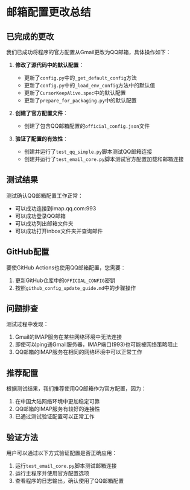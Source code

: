 # 邮箱配置更改总结

## 已完成的更改

我们已成功将程序的官方配置从Gmail更改为QQ邮箱，具体操作如下：

1. **修改了源代码中的默认配置**：
   - 更新了`config.py`中的`_get_default_config`方法
   - 更新了`config.py`中的`_load_env_config`方法中的默认值
   - 更新了`CursorKeepAlive.spec`中的默认配置
   - 更新了`prepare_for_packaging.py`中的默认配置

2. **创建了官方配置文件**：
   - 创建了包含QQ邮箱配置的`official_config.json`文件

3. **验证了配置的有效性**：
   - 创建并运行了`test_qq_simple.py`脚本测试QQ邮箱连接
   - 创建并运行了`test_email_core.py`脚本测试官方配置加载和邮箱连接

## 测试结果

测试确认QQ邮箱配置工作正常：
- 可以成功连接到imap.qq.com:993
- 可以成功登录QQ邮箱
- 可以成功列出邮箱文件夹
- 可以成功打开inbox文件夹并查询邮件

## GitHub配置

要使GitHub Actions也使用QQ邮箱配置，您需要：
1. 更新GitHub仓库中的`OFFICIAL_CONFIG`密钥
2. 按照`github_config_update_guide.md`中的步骤操作

## 问题排查

测试过程中发现：
1. Gmail的IMAP服务在某些网络环境中无法连接
2. 即使可以ping通Gmail服务器，IMAP端口(993)也可能被网络策略阻止
3. QQ邮箱的IMAP服务在相同的网络环境中可以正常工作

## 推荐配置

根据测试结果，我们推荐使用QQ邮箱作为官方配置，因为：
1. 在中国大陆网络环境中更加稳定可靠
2. QQ邮箱的IMAP服务有较好的连接性
3. 已通过测试验证配置可以正常工作

## 验证方法

用户可以通过以下方式验证配置是否正确应用：
1. 运行`test_email_core.py`脚本测试邮箱连接
2. 运行主程序并使用官方配置选项
3. 查看程序的日志输出，确认使用了QQ邮箱配置 